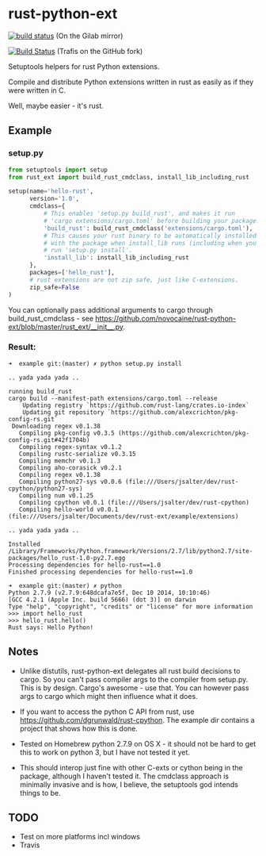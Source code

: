 # rust-python-ext

[![build status](https://gitlab.com/naufraghi/rust-python-ext/badges/enable-ci/build.svg)](https://gitlab.com/naufraghi/rust-python-ext/pipelines/) (On the Gilab mirror)

[![Build Status](https://travis-ci.org/naufraghi/rust-python-ext.svg?branch=master)](https://travis-ci.org/naufraghi/rust-python-ext) (Trafis on the GitHub fork)

Setuptools helpers for rust Python extensions.

Compile and distribute Python extensions written in rust as easily as if they were written in C.

Well, maybe easier - it's rust.

## Example

### setup.py

```python
from setuptools import setup
from rust_ext import build_rust_cmdclass, install_lib_including_rust

setup(name='hello-rust',
      version='1.0',
      cmdclass={
          # This enables 'setup.py build_rust', and makes it run
          # 'cargo extensions/cargo.toml' before building your package.
          'build_rust': build_rust_cmdclass('extensions/cargo.toml'),
          # This causes your rust binary to be automatically installed
          # with the package when install_lib runs (including when you
          # run 'setup.py install'.
          'install_lib': install_lib_including_rust
      },
      packages=['hello_rust'],
      # rust extensions are not zip safe, just like C-extensions.
      zip_safe=False
)
```

You can optionally pass additional arguments to cargo through build_rust_cmdclass - see
https://github.com/novocaine/rust-python-ext/blob/master/rust_ext/__init__.py.

### Result:

```
➜  example git:(master) ✗ python setup.py install

.. yada yada yada ..

running build_rust
cargo build --manifest-path extensions/cargo.toml --release
    Updating registry `https://github.com/rust-lang/crates.io-index`
    Updating git repository `https://github.com/alexcrichton/pkg-config-rs.git`
 Downloading regex v0.1.38
   Compiling pkg-config v0.3.5 (https://github.com/alexcrichton/pkg-config-rs.git#42f1704b)
   Compiling regex-syntax v0.1.2
   Compiling rustc-serialize v0.3.15
   Compiling memchr v0.1.3
   Compiling aho-corasick v0.2.1
   Compiling regex v0.1.38
   Compiling python27-sys v0.0.6 (file:///Users/jsalter/dev/rust-cpython/python27-sys)
   Compiling num v0.1.25
   Compiling cpython v0.0.1 (file:///Users/jsalter/dev/rust-cpython)
   Compiling hello-world v0.0.1 (file:///Users/jsalter/Documents/dev/rust-ext/example/extensions)

.. yada yada yada ..

Installed /Library/Frameworks/Python.framework/Versions/2.7/lib/python2.7/site-packages/hello_rust-1.0-py2.7.egg
Processing dependencies for hello-rust==1.0
Finished processing dependencies for hello-rust==1.0

➜  example git:(master) ✗ python
Python 2.7.9 (v2.7.9:648dcafa7e5f, Dec 10 2014, 10:10:46)
[GCC 4.2.1 (Apple Inc. build 5666) (dot 3)] on darwin
Type "help", "copyright", "credits" or "license" for more information
>>> import hello_rust
>>> hello_rust.hello()
Rust says: Hello Python!
```

## Notes

* Unlike distutils, rust-python-ext delegates all rust build decisions to cargo.
So you can't pass compiler args to the compiler from setup.py. This is by design. Cargo's awesome - use that.
You can however pass args to cargo which might then influence what it does.

* If you want to access the python C API from rust, use https://github.com/dgrunwald/rust-cpython.
The example dir contains a project that shows how this is done.

* Tested on Homebrew python 2.7.9 on OS X - it should not be hard to get this to work on python 3, but I have not tested it yet.

* This should interop just fine with other C-exts or cython being in the package, although I haven't tested it.
The cmdclass approach is minimally invasive and is how, I believe, the setuptools god intends things to be.

## TODO

* Test on more platforms incl windows
* Travis


